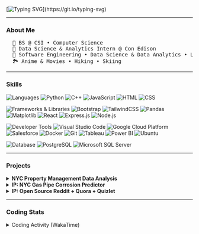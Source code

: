 [![Typing SVG](https://readme-typing-svg.demolab.com?font=Fira+Code&weight=300&size=30&duration=2000&pause=300&background=9082FF00&center=true&vCenter=true&multiline=true&random=true&width=1000&height=70&separator=%3D&lines=cout%3C%3C%22Hello+there%2C+Peter+here%22%3C%3Cendl;)](https://git.io/typing-svg)

----

### About Me
<pre>
  🏫 BS @ CSI • Computer Science
  🌱 Data Science & Analytics Intern @ Con Edison
  🤖 Software Engineering • Data Science & Data Analytics • Learning Fullstack Web Dev
  🏞️ Anime & Movies • Hiking • Skiing
</pre>

----

### Skills
![Languages](https://img.shields.io/static/v1?label=&message=Languages:&color=111&style=flat-square)
![Python](https://img.shields.io/static/v1?logo=python&label=&message=Python&color=36465D&logoColor=AAA&style=flat-square)
![C++](https://img.shields.io/static/v1?logo=cplusplus&label=&message=C%2B%2B&color=36465D&logoColor=AAA&style=flat-square)
![JavaScript](https://img.shields.io/static/v1?logo=javascript&label=&message=JavaScript&color=36465D&logoColor=AAA&style=flat-square)
![HTML](https://img.shields.io/static/v1?logo=html5&label=&message=HTML&color=36465D&logoColor=AAA&style=flat-square)
![CSS](https://img.shields.io/static/v1?logo=css3&label=&message=CSS&color=36465D&logoColor=AAA&style=flat-square)

![Frameworks & Libraries](https://img.shields.io/static/v1?label=&message=Frameworks%20%26%20Libraries:&color=111&style=flat-square)
![Bootstrap](https://img.shields.io/static/v1?logo=bootstrap&label=&message=Bootstrap&color=36465D&logoColor=AAA&style=flat-square)
![TailwindCSS](https://img.shields.io/static/v1?logo=tailwind-css&label=&message=TailwindCSS&color=36465D&logoColor=AAA&style=flat-square)
![Pandas](https://img.shields.io/static/v1?label=&message=Pandas&color=36465D&logoColor=AAA&style=flat-square)
![Matplotlib](https://img.shields.io/static/v1?label=&message=Matplotlib&color=36465D&logoColor=AAA&style=flat-square)
![React](https://img.shields.io/static/v1?logo=react&label=&message=React&color=36465D&logoColor=AAA&style=flat-square)
![Express.js](https://img.shields.io/static/v1?logo=node.js&label=&message=Express.js&color=36465D&logoColor=AAA&style=flat-square)
![Node.js](https://img.shields.io/static/v1?logo=node.js&label=&message=Node.js&color=36465D&logoColor=AAA&style=flat-square&link=)


![Developer Tools](https://img.shields.io/static/v1?label=&message=Developer%20Tools:&color=111&style=flat-square)
![Visual Studio Code](https://img.shields.io/static/v1?logo=Visual-Studio-Code&label=&message=VS%20Code&color=36465D&logoColor=AAA&style=flat-square)
![Google Cloud Platform](https://img.shields.io/static/v1?logo=google-cloud&label=&message=GCP&color=36465D&logoColor=AAA&style=flat-square)
![Salesforce](https://img.shields.io/static/v1?logo=salesforce&label=&message=Salesforce&color=36465D&logoColor=AAA&style=flat-square)
![Docker](https://img.shields.io/static/v1?logo=docker&label=&message=Docker&color=36465D&logoColor=AAA&style=flat-square)
![Git](https://img.shields.io/static/v1?logo=git&label=&message=Git&color=36465D&logoColor=AAA&style=flat-square)
![Tableau](https://img.shields.io/static/v1?logo=tableau&label=&message=Tableau&color=36465D&logoColor=AAA&style=flat-square)
![Power BI](https://img.shields.io/static/v1?logo=powerbi&label=&message=Power%20BI&color=36465D&logoColor=AAA&style=flat-square)
![Ubuntu](https://img.shields.io/static/v1?logo=ubuntu&label=&message=Ubuntu&color=36465D&logoColor=AAA&style=flat-square)

![Database](https://img.shields.io/static/v1?label=&message=Database:&color=111&style=flat-square)
![PostgreSQL](https://img.shields.io/static/v1?logo=postgresql&label=&message=PostgreSQL&color=36465D&logoColor=AAA&style=flat-square)
![Microsoft SQL Server](https://img.shields.io/static/v1?logo=microsoftsqlserver&label=&message=SQL%20Server&color=36465D&logoColor=AAA&style=flat-square)

----
### Projects

<details>
  <summary><strong>NYC Property Management Data Analysis</strong></summary>
</details>
<details>
  <summary><strong>IP: NYC Gas Pipe Corrosion Predictor</strong></summary>
</details>
<details>
  <summary><strong>IP: Open Source Reddit + Quora + Quizlet</strong></summary>
</details>

----

### Coding Stats
<details>
  <summary>Coding Activity (WakaTime)</summary>
  
  <p>Below is a summary of my recent coding activity. Please note that some coding times might not be included.</p>
  
  <!--START_SECTION:waka-->
![Code Time](http://img.shields.io/badge/Code%20Time-14%20hrs%2041%20mins-blue)

**🐱 My GitHub Data** 

> 📦 11.0 kB Used in GitHub's Storage 
 > 
> 🏆 108 Contributions in the Year 2023
 > 
> 💼 Opted to Hire
 > 
> 📜 10 Public Repositories 
 > 
> 🔑 4 Private Repositories 
 > 
**I'm an Early 🐤** 

```text
🌞 Morning                17 commits          ██░░░░░░░░░░░░░░░░░░░░░░░   07.52 % 
🌆 Daytime                157 commits         █████████████████░░░░░░░░   69.47 % 
🌃 Evening                52 commits          ██████░░░░░░░░░░░░░░░░░░░   23.01 % 
🌙 Night                  0 commits           ░░░░░░░░░░░░░░░░░░░░░░░░░   00.00 % 
```
📅 **I'm Most Productive on Sunday** 

```text
Monday                   41 commits          █████░░░░░░░░░░░░░░░░░░░░   18.14 % 
Tuesday                  26 commits          ███░░░░░░░░░░░░░░░░░░░░░░   11.50 % 
Wednesday                35 commits          ████░░░░░░░░░░░░░░░░░░░░░   15.49 % 
Thursday                 15 commits          ██░░░░░░░░░░░░░░░░░░░░░░░   06.64 % 
Friday                   17 commits          ██░░░░░░░░░░░░░░░░░░░░░░░   07.52 % 
Saturday                 31 commits          ███░░░░░░░░░░░░░░░░░░░░░░   13.72 % 
Sunday                   61 commits          ███████░░░░░░░░░░░░░░░░░░   26.99 % 
```


📊 **This Week I Spent My Time On** 

```text
🕑︎ Time Zone: America/New_York

💬 Programming Languages: 
Markdown                 7 mins              ████████████████░░░░░░░░░   64.16 % 
Git                      3 mins              █████████░░░░░░░░░░░░░░░░   35.84 % 

🔥 Editors: 
VS Code                  10 mins             █████████████████████████   100.00 % 

💻 Operating System: 
Windows                  10 mins             █████████████████████████   100.00 % 
```

**I Mostly Code in HTML** 

```text
HTML                     2 repos             ████████░░░░░░░░░░░░░░░░░   33.33 % 
Jupyter Notebook         1 repo              ████░░░░░░░░░░░░░░░░░░░░░   16.67 % 
C++                      1 repo              ████░░░░░░░░░░░░░░░░░░░░░   16.67 % 
C                        1 repo              ████░░░░░░░░░░░░░░░░░░░░░   16.67 % 
Java                     1 repo              ████░░░░░░░░░░░░░░░░░░░░░   16.67 % 
```




 Last Updated on 22/12/2023 00:34:49 UTC
<!--END_SECTION:waka-->
</details>

